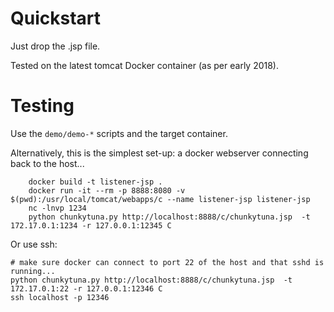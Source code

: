 Quickstart
==========

Just drop the .jsp file. 

Tested on the latest tomcat Docker container (as per early 2018).

Testing
=======

Use the `demo/demo-*` scripts and the target container.

Alternatively, this is the simplest set-up: a docker webserver connecting back to the host...

        docker build -t listener-jsp .
        docker run -it --rm -p 8888:8080 -v $(pwd):/usr/local/tomcat/webapps/c --name listener-jsp listener-jsp
        nc -lnvp 1234
        python chunkytuna.py http://localhost:8888/c/chunkytuna.jsp  -t 172.17.0.1:1234 -r 127.0.0.1:12345 C

Or use ssh:

    # make sure docker can connect to port 22 of the host and that sshd is running...
    python chunkytuna.py http://localhost:8888/c/chunkytuna.jsp  -t 172.17.0.1:22 -r 127.0.0.1:12346 C
    ssh localhost -p 12346
